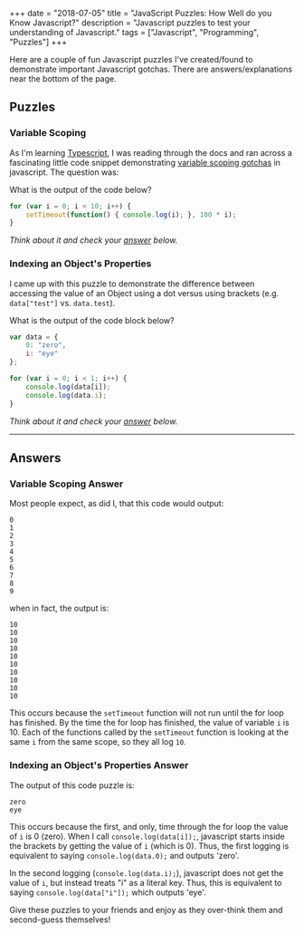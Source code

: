 +++
date = "2018-07-05"
title = "JavaScript Puzzles: How Well do you Know Javascript?"
description = "Javascript puzzles to test your understanding of Javascript."
tags = ["Javascript", "Programming", "Puzzles"]
+++

Here are a couple of fun Javascript puzzles I've created/found to demonstrate important Javascript gotchas. There are answers/explanations near the bottom of the page.

## Puzzles

### Variable Scoping

As I'm learning [Typescript](https://www.typescriptlang.org/index.html), I was reading through the docs and ran across a fascinating little code snippet demonstrating [variable scoping gotchas](https://www.typescriptlang.org/docs/handbook/variable-declarations.html#variable-capturing-quirks) in javascript. The question was:

What is the output of the code below?

```javascript
for (var i = 0; i < 10; i++) {
    setTimeout(function() { console.log(i); }, 100 * i);
}
```

*Think about it and check your [answer](#variable-scoping-answer) below.*

### Indexing an Object's Properties

I came up with this puzzle to demonstrate the difference between accessing the value of an Object using a dot versus using brackets (e.g. `data["test"]` vs. `data.test`).

What is the output of the code block below?

```javascript
var data = {
    0: "zero",
    i: "eye"
};

for (var i = 0; i < 1; i++) {
    console.log(data[i]);
    console.log(data.i);
}
```

*Think about it and check your [answer](#indexing-an-object-s-properties-answer) below.*

<hr>

## Answers

### Variable Scoping Answer

Most people expect, as did I, that this code would output:

```
0
1
2
3
4
5
6
7
8
9
```

when in fact, the output is:

```
10
10
10
10
10
10
10
10
10
10
```

This occurs because the `setTimeout` function will not run until the for loop has finished. By the time the for loop has finished, the value of variable `i` is 10. Each of the functions called by the `setTimeout` function is looking at the same `i` from the same scope, so they all log `10`.

### Indexing an Object's Properties Answer

The output of this code puzzle is:

```
zero
eye
```

This occurs because the first, and only, time through the for loop the value of `i` is 0 (zero). When I call `console.log(data[i]);`, javascript starts inside the brackets by getting the value of `i` (which is 0). Thus, the first logging is equivalent to saying `console.log(data.0);` and outputs 'zero'.

In the second logging (`console.log(data.i);`), javascript does not get the value of `i`, but instead treats "i" as a literal key. Thus, this is equivalent to saying `console.log(data["i"]);` which outputs 'eye'.

Give these puzzles to your friends and enjoy as they over-think them and second-guess themselves!
